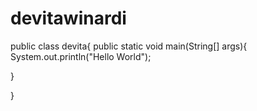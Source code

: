 # devitawinardi
public class devita{
  public static void main(String[] args){
    System.out.println("Hello World");
  
  }


}
